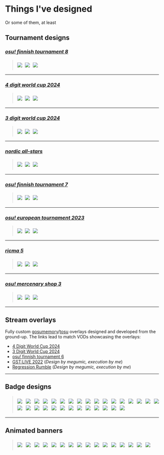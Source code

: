 # Things I've designed

Or some of them, at least

## Tournament designs

### [*osu! finnish tournament 8*](https://osu.ppy.sh/community/forums/topics/1953441?n=1)

><div style="display: flex; padding: clamp(8px, 2%, 12px) 0; max-width: 700px; flex-wrap: wrap; gap: 1vw; row-gap: 1vw;"><img src="./images/portfolio/tournaments/oft8/main.png"><img src="./images/portfolio/tournaments/oft8/sub1.png"><img src="./images/portfolio/tournaments/oft8/sub2.png"></div>

---

### [*4 digit world cup 2024*](https://osu.ppy.sh/community/forums/topics/1898593?n=1)

><div style="display: flex; padding: clamp(8px, 2%, 12px) 0; max-width: 700px; flex-wrap: wrap; gap: 1vw; row-gap: 1vw;"><img src="./images/portfolio/tournaments/4wc24/main.png"><img src="./images/portfolio/tournaments/4wc24/sub1.png"><img src="./images/portfolio/tournaments/4wc24/sub2.png"></div>

---

### [*3 digit world cup 2024*](https://osu.ppy.sh/community/forums/topics/1862046?n=1)

><div style="display: flex; padding: clamp(8px, 2%, 12px) 0; max-width: 700px; flex-wrap: wrap; gap: 1vw; row-gap: 1vw;"><img src="./images/portfolio/tournaments/3wc24/main.png"><img src="./images/portfolio/tournaments/3wc24/sub1.png"><img src="./images/portfolio/tournaments/3wc24/sub2.png"></div>

---

### [*nordic all-stars*](https://osu.ppy.sh/community/forums/topics/1862372?n=1)

><div style="display: flex; padding: clamp(8px, 2%, 12px) 0; max-width: 700px; flex-wrap: wrap; gap: 1vw; row-gap: 1vw;"><img src="./images/portfolio/tournaments/nas/main.png"><img src="./images/portfolio/tournaments/nas/sub1.png"><img src="./images/portfolio/tournaments/nas/sub2.png"></div>

---

### [*osu! finnish tournament 7*](https://osu.ppy.sh/community/forums/topics/1794075?n=1)

><div style="display: flex; padding: clamp(8px, 2%, 12px) 0; max-width: 700px; flex-wrap: wrap; gap: 1vw; row-gap: 1vw;"><img src="./images/portfolio/tournaments/oft7/main.png"><img src="./images/portfolio/tournaments/oft7/sub1.png"><img src="./images/portfolio/tournaments/oft7/sub2.png"></div>

---

### [*osu! european tournament 2023*](https://osu.ppy.sh/community/forums/topics/1794206?n=1)

><div style="display: flex; padding: clamp(8px, 2%, 12px) 0; max-width: 700px; flex-wrap: wrap; gap: 1vw; row-gap: 1vw;"><img src="./images/portfolio/tournaments/oet23/main.png"><img src="./images/portfolio/tournaments/oet23/sub1.png"><img src="./images/portfolio/tournaments/oet23/sub2.png"></div>

---

### [*ricma 5*](https://osu.ppy.sh/community/forums/topics/1564612)

><div style="display: flex; padding: clamp(8px, 2%, 12px) 0; max-width: 700px; flex-wrap: wrap; gap: 1vw; row-gap: 1vw;"><img src="./images/portfolio/tournaments/ricma5/main.png"><img src="./images/portfolio/tournaments/ricma5/sub1.png"><img src="./images/portfolio/tournaments/ricma5/sub2.png"></div>

---

### [*osu! mercenary shop 3*](https://osu.ppy.sh/community/forums/topics/1341640?n=1)

><div style="display: flex; padding: clamp(8px, 2%, 12px) 0; max-width: 700px; flex-wrap: wrap; gap: 1vw; row-gap: 1vw;"><img src="./images/portfolio/tournaments/oms3/main.png"><img src="./images/portfolio/tournaments/oms3/sub1.png"><img src="./images/portfolio/tournaments/oms3/sub2.png"></div>

---

## Stream overlays

Fully custom [gosumemory](https://github.com/l3lackShark/gosumemory)/[tosu](https://github.com/KotRikD/tosu) overlays designed and developed from the ground-up. The links lead to match VODs showcasing the overlays:

- [4 Digit World Cup 2024](https://www.youtube.com/watch?v=2DlShXHRRwc)
- [3 Digit World Cup 2024](https://www.twitch.tv/videos/2086517689)
- [osu! finnish tournament 6](https://www.twitch.tv/videos/1945826756)
- [GST:LIVE 2022](https://www.twitch.tv/videos/1681588240) (*Design by megumic, execution by me*)
- [Regression Rumble](https://www.twitch.tv/videos/1939097478) (*Design by megumic, execution by me*)

---

## Badge designs

><div style="width: 100%; padding: 2% 0; display: flex; flex-wrap: wrap; gap: 12px; row-gap: 6px;"><a href="https://osu.ppy.sh/community/forums/topics/1898593?n=1"><img src="./images/portfolio/badges/4WC2024@2x.png"></a><a href="https://osu.ppy.sh/community/forums/topics/1862046?n=1"><img src="./images/portfolio/badges/3wc24@2x.png"></a><a href="https://osu.ppy.sh/community/forums/topics/1862372?n=1"><img src="./images/portfolio/badges/nordicallstars2024@2x.png"></a><a href="https://osu.ppy.sh/community/forums/topics/1794206?n=1"><img src="./images/portfolio/badges/oet2023@2x.png"></a><a href="https://osu.ppy.sh/community/forums/topics/1794075?n=1"><img src="./images/portfolio/badges/finnishtournament7@2x.png"></a><a href="https://osu.ppy.sh/community/forums/topics/1793231?n=1"><img src="./images/portfolio/badges/wonderfuleverydraft@2x.png"></a><a href="https://osu.ppy.sh/community/forums/topics/1744607?n=1"><img src="./images/portfolio/badges/dach2-2023@2x.png"></a><a href="https://osu.ppy.sh/community/forums/topics/1703108?n=1"><img src="./images/portfolio/badges/nogoodwood-2023@2x.png"></a><a href="https://osu.ppy.sh/community/forums/topics/1651332?n=1"><img src="./images/portfolio/badges/tbd-2022@2x.png"></a><a href="https://osu.ppy.sh/community/forums/topics/1664879?n=1"><img src="./images/portfolio/badges/nsc-2022@2x.png"></a><a href="https://osu.ppy.sh/community/forums/topics/1604003?n=1"><img src="./images/portfolio/badges/kackner-2022@2x.png"></a><a href="https://osu.ppy.sh/community/forums/topics/1618530?n=1"><img src="./images/portfolio/badges/ofint-2022@2x.png"></a><a href="https://osu.ppy.sh/community/forums/topics/1587114?n=1"><img src="./images/portfolio/badges/dachc-2022@2x.png"></a><a href="https://osu.ppy.sh/community/forums/topics/1571629?n=1"><img src="./images/portfolio/badges/aess2-2022@2x.png"></a><a href="https://osu.ppy.sh/community/forums/topics/1569884?n=1"><img src="./images/portfolio/badges/fst-2022@2x.png"></a><a href="https://osu.ppy.sh/community/forums/topics/1564612?n=1"><img src="./images/portfolio/badges/ricma5-2022@2x.png"></a><a href="https://osu.ppy.sh/community/forums/topics/1523028?n=1"><img src="./images/portfolio/badges/bsf-2022@2x.png"></a><a href="https://osu.ppy.sh/community/forums/topics/1482675?n=1"><img src="./images/portfolio/badges/omf-t1-2022@2x.png"></a><a href="https://osu.ppy.sh/community/forums/topics/1482675?n=1"><img src="./images/portfolio/badges/omf-t2-2022@2x.png"></a><a href="https://osu.ppy.sh/community/forums/topics/1473140?n=1"><img src="./images/portfolio/badges/nwc-2022@2x.png"></a><a href="https://osu.ppy.sh/community/forums/topics/1468121?n=1"><img src="./images/portfolio/badges/tbec-2022@2x.png"></a><a href="https://osu.ppy.sh/community/forums/topics/1444186?n=1"><img src="./images/portfolio/badges/fscs-2022@2x.png"></a><a href="https://osu.ppy.sh/community/forums/topics/1341640?n=1"><img src="./images/portfolio/badges/oms3-t1-2021@2x.png"></a><a href="https://osu.ppy.sh/community/forums/topics/1341640?n=1"><img src="./images/portfolio/badges/oms3-t2-2021@2x.png"></a><a href="https://osu.ppy.sh/community/forums/topics/1386403?n=1"><img src="./images/portfolio/badges/sat2-2021@2x.png"></a><a href="https://osu.ppy.sh/community/forums/topics/1286344?n=1"><img src="./images/portfolio/badges/oet2-2021@2x.png"></a><a href="https://osu.ppy.sh/community/forums/topics/1313956?n=1"><img src="./images/portfolio/badges/fdc2-2021@2x.png"></a><a href="https://osu.ppy.sh/community/forums/topics/1215072?n=1"><img src="./images/portfolio/badges/oit-2021@2x.png"></a><a href="https://osu.ppy.sh/community/forums/topics/1234473?n=1"><img src="./images/portfolio/badges/aki2-2021@2x.png"></a><a href="https://osu.ppy.sh/community/forums/topics/1055662?n=1"><img src="./images/portfolio/badges/hrcw-2020@2x.png"></a></div>

---

## Animated banners

><div style="width: 100%; padding: 2% 0; display: flex; flex-wrap: wrap; gap: 12px; row-gap: 6px;"><img src="./images/portfolio/banners/4wc24.gif"><img src="./images/portfolio/banners/3wc24.gif"><img src="./images/portfolio/banners/dachopen.gif"><img src="./images/portfolio/banners/oft7.gif"><img src="./images/portfolio/banners/wet.gif"><img src="./images/portfolio/banners/fdc.gif"><img src="./images/portfolio/banners/oft6.gif"><img src="./images/portfolio/banners/bdt.gif"><img src="./images/portfolio/banners/oms3.gif"><img src="./images/portfolio/banners/dach.gif"><img src="./images/portfolio/banners/nsc.gif"><img src="./images/portfolio/banners/vd.gif"><img src="./images/portfolio/banners/3wc22.gif"><img src="./images/portfolio/banners/oet.gif"><img src="./images/portfolio/banners/est.gif"><img src="./images/portfolio/banners/5ddc.gif"></div>
